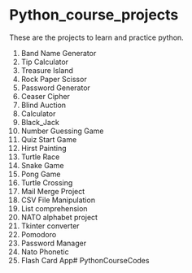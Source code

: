 # Python_course_projects
These are the projects to learn and practice python.
1. Band Name Generator
2. Tip Calculator
3. Treasure Island
4. Rock Paper Scissor
5. Password Generator
6. Ceaser Cipher
7. Blind Auction
8. Calculator
9. Black_Jack
10. Number Guessing Game
11. Quiz Start Game
12. Hirst Painting
13. Turtle Race
14. Snake Game
15. Pong Game
16. Turtle Crossing
17. Mail Merge Project
18. CSV File Manipulation
19. List comprehension
20. NATO alphabet project
21. Tkinter converter
22. Pomodoro
23. Password Manager
24. Nato Phonetic
25. Flash Card App# PythonCourseCodes
